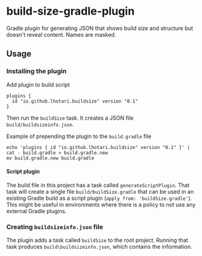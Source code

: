 # build-size-gradle-plugin

Gradle plugin for generating JSON that shows build size and structure but doesn't reveal content. Names are masked.

## Usage

### Installing the plugin

Add plugin to build script
```
plugins {
  id "io.github.lhotari.buildsize" version "0.1"
}
```
Then run the `buildSize` task. It creates a JSON file `build/buildsizeinfo.json`.


Example of prepending the plugin to the `build.gradle` file
```
echo 'plugins { id "io.github.lhotari.buildsize" version "0.1" }' | cat - build.gradle > build.gradle.new
mv build.gradle.new build.gradle
```

#### Script plugin

The build file in this project has a task called `generateScriptPlugin`.
That task will create a single file `build/buildSize.gradle` that can be used in an existing Gradle build as a
script plugin (`apply from: 'buildSize.gradle'`). This might be useful in environments where there is a policy
to not use any external Gradle plugins.


### Creating `buildsizeinfo.json` file

The plugin adds a task called `buildSize` to the root project.
Running that task produces `build\buildsizeinfo.json`, which contains the information.